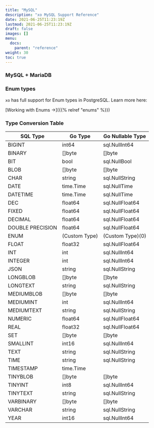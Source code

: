 ```yaml
---
title: "MySQL"
description: "xo MySQL Support Reference"
date: 2021-06-25T11:23:19Z
lastmod: 2021-06-25T11:23:19Z
draft: false
images: []
menu:
  docs:
    parent: "reference"
weight: 30
toc: true
---
```


### MySQL + MariaDB

### Enum types

`xo` has full support for Enum types in PostgreSQL. Learn more here:

[Working with Enums →]({{% relref "enums" %}})

### Type Conversion Table

| SQL Type         | Go Type       | Go Nullable Type |
|------------------|---------------|------------------|
| BIGINT           | int64         | sql.NullInt64    |
| BINARY           | []byte        | []byte           |
| BIT              | bool          | sql.NullBool     |
| BLOB             | []byte        | []byte           |
| CHAR             | string        | sql.NullString   |
| DATE             | time.Time     | sql.NullTime     |
| DATETIME         | time.Time     | sql.NullTime     |
| DEC              | float64       | sql.NullFloat64  |
| FIXED            | float64       | sql.NullFloat64  |
| DECIMAL          | float64       | sql.NullFloat64  |
| DOUBLE PRECISION | float64       | sql.NullFloat64  |
| ENUM             | (Custom Type) | (Custom Type)(0) |
| FLOAT            | float32       | sql.NullFloat64  |
| INT              | int           | sql.NullInt64    |
| INTEGER          | int           | sql.NullInt64    |
| JSON             | string        | sql.NullString   |
| LONGBLOB         | []byte        | []byte           |
| LONGTEXT         | string        | sql.NullString   |
| MEDIUMBLOB       | []byte        | []byte           |
| MEDIUMINT        | int           | sql.NullInt64    |
| MEDIUMTEXT       | string        | sql.NullString   |
| NUMERIC          | float64       | sql.NullFloat64  |
| REAL             | float32       | sql.NullFloat64  |
| SET              | []byte        | []byte           |
| SMALLINT         | int16         | sql.NullInt64    |
| TEXT             | string        | sql.NullString   |
| TIME             | string        | sql.NullString   |
| TIMESTAMP        | time.Time     |                  |
| TINYBLOB         | []byte        | []byte           |
| TINYINT          | int8          | sql.NullInt64    |
| TINYTEXT         | string        | sql.NullString   |
| VARBINARY        | []byte        | []byte           |
| VARCHAR          | string        | sql.NullString   |
| YEAR             | int16         | sql.NullInt64    |
